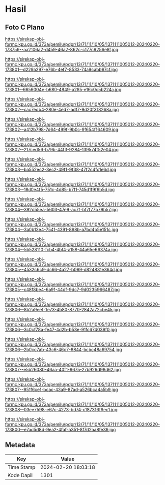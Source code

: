 # Hasil

## Foto C Plano

https://sirekap-obj-formc.kpu.go.id/373a/pemilu/pdpr/13/71/11/10/05/1371111005012-20240220-173759--aa2106a2-d459-46a2-862c-c177c9256e8f.jpg

https://sirekap-obj-formc.kpu.go.id/373a/pemilu/pdpr/13/71/11/10/05/1371111005012-20240220-173801--d229a297-e76b-4ef7-8533-74a9cabb97cf.jpg

https://sirekap-obj-formc.kpu.go.id/373a/pemilu/pdpr/13/71/11/10/05/1371111005012-20240220-173801--6656004e-b680-4849-a285-e16c0c5b224a.jpg

https://sirekap-obj-formc.kpu.go.id/373a/pemilu/pdpr/13/71/11/10/05/1371111005012-20240220-173802--cac7edb4-280e-4ed7-adf7-9d20f318268a.jpg

https://sirekap-obj-formc.kpu.go.id/373a/pemilu/pdpr/13/71/11/10/05/1371111005012-20240220-173802--a412b798-7d64-499f-9b0c-9f654f164609.jpg

https://sirekap-obj-formc.kpu.go.id/373a/pemilu/pdpr/13/71/11/10/05/1371111005012-20240220-173802--217ced56-b79b-44f3-9284-139574f52e04.jpg

https://sirekap-obj-formc.kpu.go.id/373a/pemilu/pdpr/13/71/11/10/05/1371111005012-20240220-173803--ba552ec2-3ec2-49f1-9f38-47f2c4fc1e6d.jpg

https://sirekap-obj-formc.kpu.go.id/373a/pemilu/pdpr/13/71/11/10/05/1371111005012-20240220-173803--18d0e4f5-751c-4d85-b7f1-745d1f9f6b5d.jpg

https://sirekap-obj-formc.kpu.go.id/373a/pemilu/pdpr/13/71/11/10/05/1371111005012-20240220-173804--392d55ea-5603-47e9-ac71-bf7f77b79b57.jpg

https://sirekap-obj-formc.kpu.go.id/373a/pemilu/pdpr/13/71/11/10/05/1371111005012-20240220-173804--3a0b13e4-7541-4391-898b-a7bd4b5e151c.jpg

https://sirekap-obj-formc.kpu.go.id/373a/pemilu/pdpr/13/71/11/10/05/1371111005012-20240220-173804--5b528110-fcb4-4bf4-a158-44a65e66374a.jpg

https://sirekap-obj-formc.kpu.go.id/373a/pemilu/pdpr/13/71/11/10/05/1371111005012-20240220-173805--4532c6c9-dc66-4a27-b099-d824831e364d.jpg

https://sirekap-obj-formc.kpu.go.id/373a/pemilu/pdpr/13/71/11/10/05/1371111005012-20240220-173805--c48f8be4-6a91-44df-9dc7-9d0235966487.jpg

https://sirekap-obj-formc.kpu.go.id/373a/pemilu/pdpr/13/71/11/10/05/1371111005012-20240220-173806--8b2a9eef-1e73-4b80-8770-2842a72cbe45.jpg

https://sirekap-obj-formc.kpu.go.id/373a/pemilu/pdpr/13/71/11/10/05/1371111005012-20240220-173806--3c0cf78a-fe47-4d2b-b53e-91fc674039f0.jpg

https://sirekap-obj-formc.kpu.go.id/373a/pemilu/pdpr/13/71/11/10/05/1371111005012-20240220-173806--2b0cc7ab-43c6-46c7-8844-bcbc48a69754.jpg

https://sirekap-obj-formc.kpu.go.id/373a/pemilu/pdpr/13/71/11/10/05/1371111005012-20240220-173807--e5b26080-46aa-40f1-9675-27b926d98d62.jpg

https://sirekap-obj-formc.kpu.go.id/373a/pemilu/pdpr/13/71/11/10/05/1371111005012-20240220-173807--951f6ce1-bcac-43a9-87ad-a526bca4a5b9.jpg

https://sirekap-obj-formc.kpu.go.id/373a/pemilu/pdpr/13/71/11/10/05/1371111005012-20240220-173808--03ee7598-e67c-4273-bd74-c187316f9ec1.jpg

https://sirekap-obj-formc.kpu.go.id/373a/pemilu/pdpr/13/71/11/10/05/1371111005012-20240220-173800--e7ad5d8d-9ea2-4faf-a351-8f7d2aa8fe39.jpg


## Metadata

| Key        | Value               |
| ---------- | ------------------- |
| Time Stamp | 2024-02-20 18:03:18 |
| Kode Dapil | 1301                |



